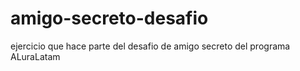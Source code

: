 # amigo-secreto-desafio
ejercicio que hace parte del desafio de amigo secreto del programa ALuraLatam
